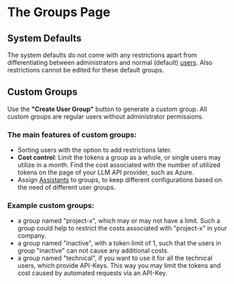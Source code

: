 # The Groups Page

## System Defaults

The system defaults do not come with any restrictions apart from differentiating between administrators and normal (default) [users](/admin/users). Also restrictions cannot be edited for these default groups.

## Custom Groups

Use the **"Create User Group"** button to generate a custom group. All custom groups are regular users without administrator permissions.

### The main features of custom groups:
- Sorting users with the option to add restrictions later.
- **Cost control**: Limit the tokens a group as a whole, or single users may utilize in a month. Find the cost associated with the number of utilized tokens on the page of your LLM API provider, such as Azure.
- Assign [Assistants](/admin/assistants) to groups, to keep different configurations based on the need of different user groups.

### Example custom groups:
- a group named "project-x", which may or may not have a limit. Such a group could help to restrict the costs associated with "project-x" in your company.
- a group named "inactive", with a token limit of 1, such that the users in group "inactive" can not cause any additional costs.
- a group named "technical", if you want to use it for all the technical users, which provide API-Keys. This way you may limit the tokens and cost caused by automated requests via an API-Key.
